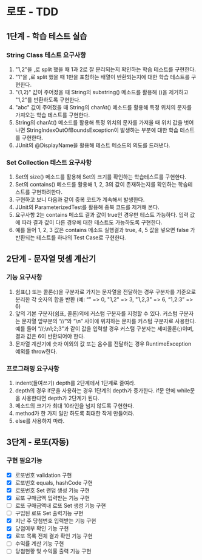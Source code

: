 # 로또 - TDD

## 1단계 - 학습 테스트 실습
### String Class 테스트 요구사항
1. "1,2"을 ,로 split 했을 때 1과 2로 잘 분리되는지 확인하는 학습 테스트를 구현한다.
2. "1"을 ,로 split 했을 때 1만을 포함하는 배열이 반환되는지에 대한 학습 테스트를 구현한다.
3. "(1,2)" 값이 주어졌을 때 String의 substring() 메소드를 활용해 ()을 제거하고 "1,2"를 반환하도록 구현한다.
4. "abc" 값이 주어졌을 때 String의 charAt() 메소드를 활용해 특정 위치의 문자를 가져오는 학습 테스트를 구현한다.
5. String의 charAt() 메소드를 활용해 특정 위치의 문자를 가져올 때 위치 값을 벗어나면 StringIndexOutOfBoundsException이 발생하는 부분에 대한 학습 테스트를 구현한다.
6. JUnit의 @DisplayName을 활용해 테스트 메소드의 의도를 드러낸다.
### Set Collection 테스트 요구사항
1. Set의 size() 메소드를 활용해 Set의 크기를 확인하는 학습테스트를 구현한다.
2. Set의 contains() 메소드를 활용해 1, 2, 3의 값이 존재하는지를 확인하는 학습테스트를 구현하려한다.
3. 구현하고 보니 다음과 같이 중복 코드가 계속해서 발생한다.
4. JUnit의 ParameterizedTest를 활용해 중복 코드를 제거해 본다.
5. 요구사항 2는 contains 메소드 결과 값이 true인 경우만 테스트 가능하다. 입력 값에 따라 결과 값이 다른 경우에 대한 테스트도 가능하도록 구현한다.
6. 예를 들어 1, 2, 3 값은 contains 메소드 실행결과 true, 4, 5 값을 넣으면 false 가 반환되는 테스트를 하나의 Test Case로 구현한다.

## 2단계 - 문자열 덧셈 계산기
### 기능 요구사항
1. 쉼표(,) 또는 콜론(:)을 구분자로 가지는 문자열을 전달하는 경우 구분자를 기준으로 분리한 각 숫자의 합을 반환 (예: “” => 0, "1,2" => 3, "1,2,3" => 6, “1,2:3” => 6)
2. 앞의 기본 구분자(쉼표, 콜론)외에 커스텀 구분자를 지정할 수 있다. 커스텀 구분자는 문자열 앞부분의 “//”와 “\n” 사이에 위치하는 문자를 커스텀 구분자로 사용한다. 예를 들어 “//;\n1;2;3”과 같이 값을 입력할 경우 커스텀 구분자는 세미콜론(;)이며, 결과 값은 6이 반환되어야 한다.
3. 문자열 계산기에 숫자 이외의 값 또는 음수를 전달하는 경우 RuntimeException 예외를 throw한다.
### 프로그래밍 요구사항
1. indent(들여쓰기) depth를 2단계에서 1단계로 줄여라.
2. depth의 경우 if문을 사용하는 경우 1단계의 depth가 증가한다. if문 안에 while문을 사용한다면 depth가 2단계가 된다.
3. 메소드의 크기가 최대 10라인을 넘지 않도록 구현한다.
4. method가 한 가지 일만 하도록 최대한 작게 만들어라.
5. else를 사용하지 마라.

## 3단계 - 로또(자동)
### 구현 필요기능
- [x] 로또번호 validation 구현
- [x] 로또번호 equals, hashCode 구현
- [x] 로또번호 Set 랜덤 생성 기능 구현
- [x] 로또 구매금액 입력받는 기능 구현
- [ ] 로또 구매금액내 로또 Set 생성 기능 구현
- [ ] 구입된 로또 Set 출력기능 구현
- [x] 지난 주 당첨번호 입력받는 기능 구현 
- [x] 당첨여부 확인 기능 구현
- [x] 로또 목록 전체 결과 확인 기능 구현
- [ ] 수익률 계산 기능 구현
- [ ] 당첨현황 및 수익률 출력 기능 구현